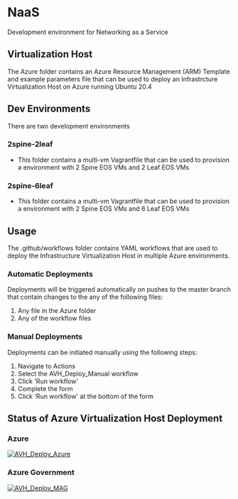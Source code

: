 # NaaS
Development environment for Networking as a Service

## Virtualization Host
The Azure folder contains an Azure Resource Management (ARM) Template and example parameters file that can be used to deploy an Infrastrcture Virtualization Host on Azure running Ubuntu 20.4

## Dev Environments

There are two development environments

### 2spine-2leaf
- This folder contains a multi-vm Vagrantfile that can be used to provision a environment with 2 Spine EOS VMs and 2 Leaf EOS VMs
### 2spine-6leaf
- This folder contains a multi-vm Vagrantfile that can be used to provision a environment with 2 Spine EOS VMs and 6 Leaf EOS VMs


## Usage
The .github/workflows folder contains YAML workflows that are used to deploy the Infrastructure Virtualization Host in multiple Azure environments.

### Automatic Deployments
Deployments will be triggered automatically on pushes to the master branch that contain changes to the any of the following files:

1. Any file in the Azure folder
2. Any of the workflow files

### Manual Deployments
Deployments can be initiated manually using the following steps:

1. Navigate to Actions
2. Select the AVH_Deploy_Manual workflow
3. Click 'Run workflow'
4. Complete the form
5. Click 'Run workflow' at the bottom of the form

## Status of Azure Virtualization Host Deployment
### Azure
[![AVH_Deploy_Azure](https://github.com/Nchaos/NaaS/actions/workflows/avh_deploy.azure.yml/badge.svg?branch=master)](https://github.com/Nchaos/NaaS/actions/workflows/avh_deploy.azure.yml)
### Azure Government
[![AVH_Deploy_MAG](https://github.com/Nchaos/NaaS/actions/workflows/avh_deploy.mag.yml/badge.svg)](https://github.com/Nchaos/NaaS/actions/workflows/avh_deploy.mag.yml)